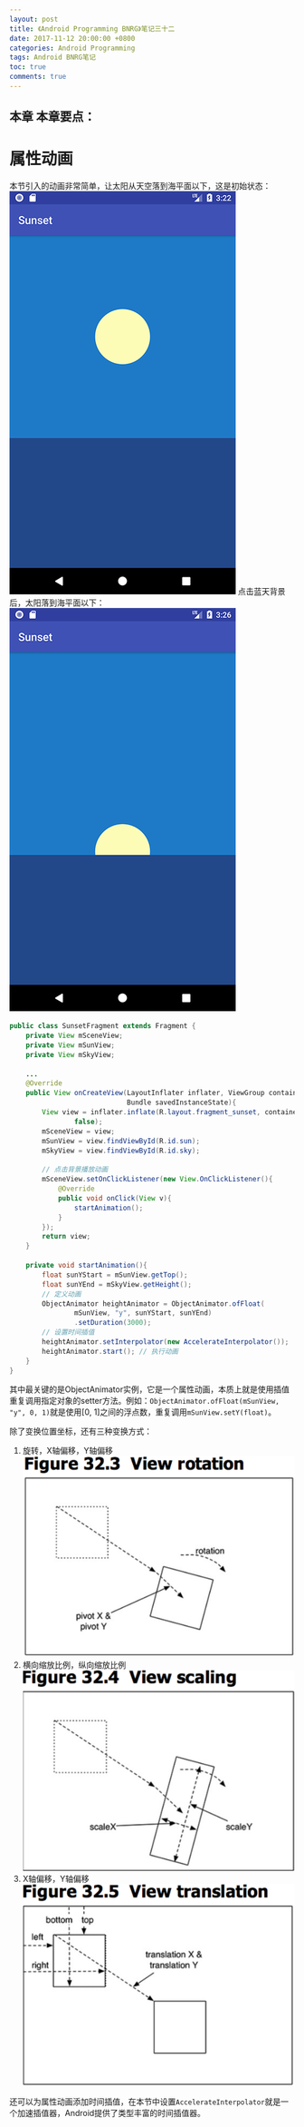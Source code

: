 ```yaml
---
layout: post
title: 《Android Programming BNRG》笔记三十二
date: 2017-11-12 20:00:00 +0800
categories: Android Programming
tags: Android BNRG笔记
toc: true
comments: true
---
```

本章
本章要点：
- 
<!-- more -->

# 属性动画
本节引入的动画非常简单，让太阳从天空落到海平面以下，这是初始状态：
![](1112AndroidProgrammingBNRG32/img01.png)
点击蓝天背景后，太阳落到海平面以下：
![](1112AndroidProgrammingBNRG32/img02.png)

``` java
public class SunsetFragment extends Fragment {
    private View mSceneView;
    private View mSunView;
    private View mSkyView;

    ...
    @Override
    public View onCreateView(LayoutInflater inflater, ViewGroup container,
                             Bundle savedInstanceState){
        View view = inflater.inflate(R.layout.fragment_sunset, container,
                false);
        mSceneView = view;
        mSunView = view.findViewById(R.id.sun);
        mSkyView = view.findViewById(R.id.sky);

        // 点击背景播放动画
        mSceneView.setOnClickListener(new View.OnClickListener(){
            @Override
            public void onClick(View v){
                startAnimation();
            }
        });
        return view;
    }

    private void startAnimation(){
        float sunYStart = mSunView.getTop();
        float sunYEnd = mSkyView.getHeight();
        // 定义动画
        ObjectAnimator heightAnimator = ObjectAnimator.ofFloat(
                mSunView, "y", sunYStart, sunYEnd)
                .setDuration(3000);
        // 设置时间插值
        heightAnimator.setInterpolator(new AccelerateInterpolator());
        heightAnimator.start(); // 执行动画
    }
}
```
其中最关键的是ObjectAnimator实例，它是一个属性动画，本质上就是使用插值重复调用指定对象的setter方法。例如：`ObjectAnimator.ofFloat(mSunView, "y", 0, 1)`就是使用[0, 1]之间的浮点数，重复调用`mSunView.setY(float)`。

除了变换位置坐标，还有三种变换方式：
1. 旋转，X轴偏移，Y轴偏移
![](1112AndroidProgrammingBNRG32/img03.png)
2. 横向缩放比例，纵向缩放比例
![](1112AndroidProgrammingBNRG32/img04.png)
3. X轴偏移，Y轴偏移
![](1112AndroidProgrammingBNRG32/img05.png)

还可以为属性动画添加时间插值，在本节中设置`AccelerateInterpolator`就是一个加速插值器，Android提供了类型丰富的时间插值器。